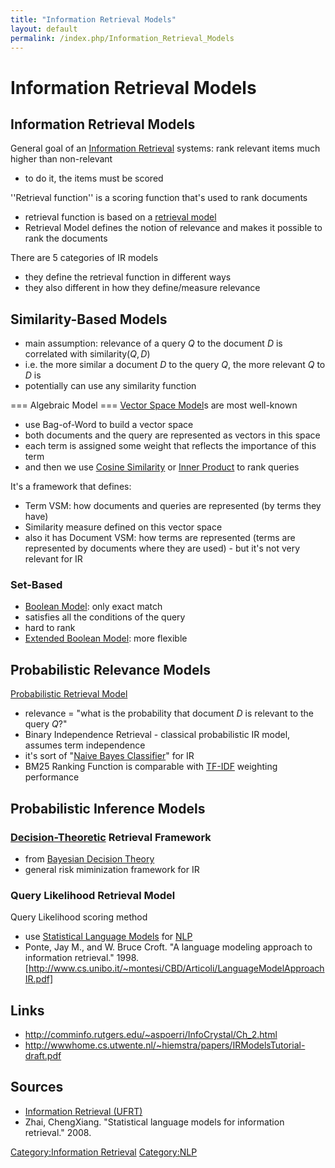 ```yaml
---
title: "Information Retrieval Models"
layout: default
permalink: /index.php/Information_Retrieval_Models
---
```


# Information Retrieval Models

## Information Retrieval Models
General goal of an [Information Retrieval](Information_Retrieval) systems: rank relevant items much higher than non-relevant
- to do it, the items must be scored 


''Retrieval function'' is a scoring function that's used to rank documents 
- retrieval function is based on a [retrieval model](Information_Retrieval_Models)
- Retrieval Model defines the notion of relevance and makes it possible to rank the documents 


There are 5 categories of IR models
- they define the retrieval function in different ways 
- they also different in how they define/measure relevance


## Similarity-Based Models
- main assumption: relevance of a query $Q$ to the document $D$ is correlated with $\text{similarity}(Q, D)$
- i.e. the more similar a document $D$ to the query $Q$, the more relevant $Q$ to $D$ is 
- potentially can use any similarity function 


=== Algebraic Model === 
[Vector Space Model](Vector_Space_Model)s are most well-known 
- use Bag-of-Word to build a vector space
- both documents and the query are represented as vectors in this space
- each term is assigned some weight that reflects the importance of this term
- and then we use [Cosine Similarity](Cosine_Similarity) or [Inner Product](Inner_Product) to rank queries

It's a framework that defines:
- Term VSM: how documents and queries are represented (by terms they have)
- Similarity measure defined on this vector space
- also it has Document VSM: how terms are represented (terms are represented by documents where they are used) - but it's not very relevant for IR


### Set-Based
- [Boolean Model](Boolean_Model): only exact match
- satisfies all the conditions of the query 
- hard to rank
- [Extended Boolean Model](Extended_Boolean_Model): more flexible



## Probabilistic Relevance Models
[Probabilistic Retrieval Model](Probabilistic_Retrieval_Model)
- relevance = "what is the probability that document $D$ is relevant to the query $Q$?"
- Binary Independence Retrieval - classical probabilistic IR model, assumes term independence 
- it's sort of "[Naive Bayes Classifier](Naive_Bayes_Classifier)" for IR
- BM25 Ranking Function is comparable with [TF-IDF](TF-IDF) weighting performance



## Probabilistic Inference Models
### [Decision-Theoretic](Decision_Theory) Retrieval Framework
- from [Bayesian Decision Theory](Bayesian_Decision_Theory)
- general risk miminization framework for IR


### Query Likelihood Retrieval Model
Query Likelihood scoring method
- use [Statistical Language Models](Statistical_Language_Models) for [NLP](NLP)
- Ponte, Jay M., and W. Bruce Croft. "A language modeling approach to information retrieval." 1998. [http://www.cs.unibo.it/~montesi/CBD/Articoli/LanguageModelApproachIR.pdf]




## Links
- http://comminfo.rutgers.edu/~aspoerri/InfoCrystal/Ch_2.html
- http://wwwhome.cs.utwente.nl/~hiemstra/papers/IRModelsTutorial-draft.pdf


## Sources
- [Information Retrieval (UFRT)](Information_Retrieval_(UFRT))
- Zhai, ChengXiang. "Statistical language models for information retrieval." 2008.


[Category:Information Retrieval](Category_Information_Retrieval)
[Category:NLP](Category_NLP)